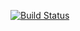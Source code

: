 [![Build Status](https://travis-ci.org/gleifvo/time-tracking.svg?branch=master)](https://travis-ci.org/gleifvo/time-tracking)
